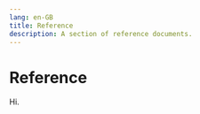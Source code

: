 ```yaml
---
lang: en-GB
title: Reference
description: A section of reference documents.
---
```


# Reference

Hi.